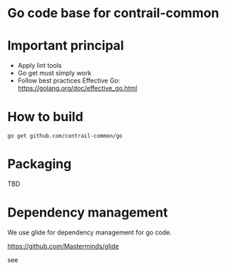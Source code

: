 # Go code base for contrail-common


# Important principal

- Apply lint tools
- Go get must simply work
- Follow best practices
  Effective Go: https://golang.org/doc/effective_go.html

# How to build

``` shell
go get github.com/contrail-common/go
```

# Packaging

TBD

# Dependency management

We use glide for dependency management for go code.

https://github.com/Masterminds/glide

see